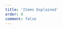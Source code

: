 ```yaml
---
title: 'Items Explained'
order: 0
comment: false
---
```


<ExclusivePage path="files/tutorials/items-explained.md" />